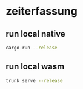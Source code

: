 # zeiterfassung

## run local native
```bash
cargo run --release
```

## run local wasm
```bash
trunk serve --release
```
